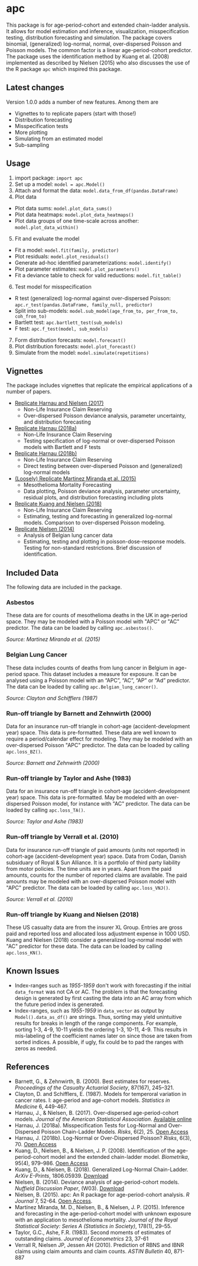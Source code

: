 # apc

This package is for age-period-cohort and extended chain-ladder analysis. It allows for model estimation and inference, visualization, misspecification testing, distribution forecasting and simulation.
The package covers binomial, (generalized) log-normal, normal, over-dispersed Poisson and Poisson models. 
The common factor is a linear age-period-cohort predictor. 
The package uses the identification method by Kuang et al. (2008) implemented as described
by Nielsen (2015) who also discusses the use of the R package ``apc`` which inspired this package.

## Latest changes

Version 1.0.0 adds a number of new features. Among them are

* Vignettes to to replicate papers (start with those!)
* Distribution forecasting
* Misspecification tests
* More plotting
* Simulating from an estimated model
* Sub-sampling

## Usage

1. import package: ``import apc``
2. Set up a model: ``model = apc.Model()``
3. Attach and format the data: ``model.data_from_df(pandas.DataFrame)``
4. Plot data
  *  Plot data sums: ``model.plot_data_sums()``
  * Plot data heatmaps: ``model.plot_data_heatmaps()``
  * Plot data groups of one time-scale across another: ``model.plot_data_within()``
5. Fit and evaluate the model
  *  Fit a model: ``model.fit(family, predictor)``
  *  Plot residuals: ``model.plot_residuals()``
  *  Generate ad-hoc identified parameterizations: ``model.identify()``
  *  Plot parameter estimates: ``model.plot_parameters()``
  *  Fit a deviance table to check for valid reductions: ``model.fit_table()``
6. Test model for misspecification
  *  R test (generalized) log-normal against over-dispersed Poisson: ``apc.r_test(pandas.DataFrame, family_null, predictor)``
  *  Split into sub-models: ``model.sub_model(age_from_to, per_from_to, coh_from_to)``
  *  Bartlett test: ``apc.bartlett_test(sub_models)``
  *  F test: ``apc.f_test(model, sub_models)``
7. Form distribution forecasts: ``model.forecast()``
8. Plot distribution forecasts: ``model.plot_forecast()``
8. Simulate from the model: ``model.simulate(repetitions)``

## Vignettes 

The package includes vignettes that replicate the empirical applications of a number of papers. 

* [Replicate Harnau and Nielsen (2017)](apc/vignettes/vignette_over_dispersed_apc.ipynb)
   *  Non-Life Insurance Claim Reserving
   *  Over-dispersed Poisson deviance analysis, parameter uncertainty, and distribution forecasting
* [Replicate Harnau (2018a)](apc/vignettes/vignette_misspecification.ipynb) 
  *  Non-Life Insurance Claim Reserving
  *  Testing specification of log-normal or over-dispersed Poisson models with Bartlett and F tests
* [Replicate Harnau (2018b)](apc/vignettes/vignette_ln_vs_odp.ipynb)
  *  Non-Life Insurance Claim Reserving
  *  Direct testing between over-dispersed Poisson and (generalized) log-normal models
* [(Loosely) Replicate Martinez Miranda et al. (2015)](apc/vignettes/vignette_mesothelioma.ipynb) 
  *  Mesothelioma Mortality Forecasting
  *  Data plotting, Poisson deviance analysis, parameter uncertainty, residual plots, and distribution forecasting including plots
* [Replicate Kuang and Nielsen (2018)](apc/vignettes/vignette_generalized_log_normal.ipynb) 
  *  Non-Life Insurance Claim Reserving
  *  Estimating, testing and forecasting in generalized log-normal models. Comparison to over-dispersed Poisson modeling.
* [Replicate Nielsen (2014)](apc/vignettes/vignette_deviance_analysis.ipynb) 
  *  Analysis of Belgian lung cancer data
  *  Estimating, testing and plotting in poisson-dose-response models. Testing for non-standard restrictions. Brief discussion of identification.

## Included Data

The following data are included in the package. 

### Asbestos

These data are for counts of mesothelioma deaths in the UK in age-period space. They may be modeled with a Poisson model with "APC" or "AC" predictor. The data can be loaded by calling ``apc.asbestos()``.

_Source: Martinez Miranda et al. (2015)_

### Belgian Lung Cancer 

These data includes counts of deaths from lung cancer in Belgium in age-period space. 
This dataset includes a measure for exposure. It can be analysed using a Poisson model 
with an “APC”, “AC”, “AP” or “Ad” predictor. The data can be loaded by calling ``apc.Belgian_lung_cancer()``.

_Source: Clayton and Schifflers (1987)_

### Run-off triangle by Barnett and Zehnwirth (2000)

Data for an insurance run-off triangle in cohort-age (accident-development year) space. This data is pre-formatted. These data are well known to require a period/calendar effect for modeling. They may be modeled with an over-dispersed Poisson "APC" predictor. The data can be loaded by calling ``apc.loss_BZ()``.

_Source: Barnett and Zehnwirth (2000)_


### Run-off triangle by Taylor and Ashe (1983)

Data for an insurance run-off triangle in cohort-age (accident-development year) space. This data is pre-formatted.
May be modeled with an over-dispersed Poisson model, for instance with "AC" predictor. The data can be loaded by calling ``apc.loss_TA()``.

_Source: Taylor and Ashe (1983)_

### Run-off triangle by Verrall et al. (2010)

Data for insurance run-off triangle of paid amounts (units not reported) in cohort-age (accident-development year) space. 
Data from Codan, Danish subsiduary of Royal & Sun Alliance. 
It is a portfolio of third party liability from motor policies. The time units are in years. 
Apart from the paid amounts, counts for the number of reported claims are available. The paid amounts may be modeled with an over-dispersed Poisson model with "APC" predictor. The data can be loaded by calling ``apc.loss_VNJ()``.

_Source: Verrall et al. (2010)_

### Run-off triangle by Kuang and Nielsen (2018)

These US casualty data are from the insurer XL Group. Entries are gross paid and reported loss and allocated loss adjustment expense in 1000 USD. Kuang and Nielsen (2018) consider a generalized log-normal model with "AC" predictor for these data. The data can be loaded by calling ``apc.loss_KN()``.
 
## Known Issues

* Index-ranges such as _1955-1959_ don't work with forecasting if the initial ``data_format`` was not CA or AC. The problem is that the forecasting design is generated by first casting the data into an AC array from which the future period index is generated.
* Index-ranges, such as _1955-1959_ in ``data_vector`` as output by ``Model().data_as_df()`` are strings. Thus, sorting may yield unintuitive results for breaks in length of the range components. For example, sorting 1-3, 4-9, 10-11 yields the ordering 1-3, 10-11, 4-9. This results in mis-labeling of the coefficient names later on since those are taken from sorted indices. A possible, if ugly, fix could be to pad the ranges with zeros as needed.


## References

* Barnett, G., & Zehnwirth, B. (2000). Best estimates for reserves. *Proceedings of the Casualty Actuarial Society*, 87(167), 245–321.
* Clayton, D. and Schifflers, E. (1987). Models for temperoral variation in cancer rates. I: age-period and age-cohort models. *Statistics in Medicine* 6, 449-467.
* Harnau, J., & Nielsen, B. (2017). Over-dispersed age-period-cohort models. *Journal of the American Statistical Association*. [Available online](https://doi.org/10.1080/01621459.2017.1366908)
* Harnau, J. (2018a). Misspecification Tests for Log-Normal and Over-Dispersed Poisson Chain-Ladder Models. *Risks*, 6(2), 25. [Open Access](https://doi.org/10.3390/RISKS6020025)
* Harnau, J. (2018b). Log-Normal or Over-Dispersed Poisson? *Risks*, 6(3), 70. [Open Access](https://doi.org/10.3390/RISKS6030070)
* Kuang, D., Nielsen, B., & Nielsen, J. P. (2008). Identification of the age-period-cohort model and the extended chain-ladder model. *Biometrika*, 95(4), 979–986. [Open Access](https://doi.org/10.1093/biomet/asn026)
* Kuang, D., & Nielsen, B. (2018). Generalized Log-Normal Chain-Ladder. *ArXiv E-Prints*, 1806.05939. [Download](http://arxiv.org/abs/1806.05939)
* Nielsen, B. (2014). Deviance analysis of age-period-cohort models. *Nuffield Discussion Paper*, (W03). [Download](http://www.nuffield.ox.ac.uk/economics/papers/2014/apc_deviance.pdf)
* Nielsen, B. (2015). apc: An R package for age-period-cohort analysis. *R Journal* 7, 52-64. [Open Access](https://journal.r-project.org/archive/2015-2/nielsen.pdf).
* Martínez Miranda, M. D., Nielsen, B., & Nielsen, J. P. (2015). Inference and forecasting in the age-period-cohort model with unknown exposure with an application to mesothelioma mortality. *Journal of the Royal Statistical Society: Series A (Statistics in Society)*, 178(1), 29–55.
* Taylor, G.C., Ashe, F.R. (1983). Second moments of estimates of outstanding claims. *Journal of Econometrics* 23, 37-61
* Verrall R, Nielsen JP, Jessen AH (2010). Prediction of RBNS and IBNR claims using claim amounts and claim counts. *ASTIN Bulletin* 40, 871-887
